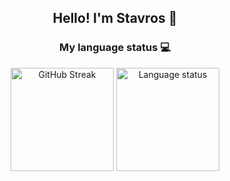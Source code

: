 <div align="center">
    <h2>Hello! I'm Stavros 👋</h2>
</div>
<div align="center">
    <h3>My language status 💻</h3>
    <img src="https://github-readme-stats.vercel.app/api?username=steveiliop56&show_icons=true&theme=transparent" alt="GitHub Streak" height="165">
    <img src="https://github-readme-stats.vercel.app/api/top-langs/?username=steveiliop56&layout=compact&theme=transparent" alt="Language status" height="165">
</div>
